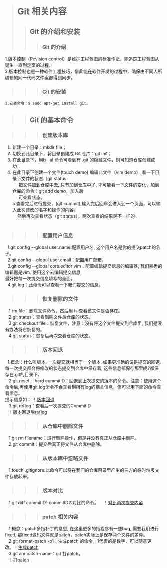 ># Git 相关内容
>>## Git 的介绍和安装
 >>>### Git 的介绍  
 
   1.版本控制（Revision control）是维护工程蓝图的标准作法，能追踪工程蓝图从诞生一直到定案的过程。  
   2.版本控制也是一种软件工程技巧，借此能在软件开发的过程中，确保由不同人所编辑的同一代码文件案都得到同步。  
      
 >>>### Git 的安装
    1.安装命令：$ sudo apt-get install git。  
      
>>## Git 的基本命令  
 
 >>>### 创建版本库  
      
   1. 新建一个目录：mkdir file；
   2. 切换到此目录下，将目录创建成 Git 仓库：git init；
   3. 在此目录下，用ls -al 命令可看到有 .git 的隐藏文件，则可知道仓库创建成功；  
   4. 在此目录下创建一个文件(touch demo),编辑此文件（vim demo）,看一下目录下文件的状态（git status         
      把文件加到仓库中去, 只有加到仓库中了, 才可能看一下文件的变化，加到仓库的命令：git add demo，加入后  
      可查看状态。   
   5.查看完后进行提交，(git commit),输入完后回车会进入到一个页面，可以输入此次修改的名字和操作的内容。   
     然后再次查看状态（git status），两次查看的结果是不一样的。  
         
       
 >>>### 配置用户信息  
      
   1.git config --global user.name:配置用户名, 这个用户名是你的提交patch的名子。       
   2.git config --global user.email：配置用户邮箱。         
   3.git config --global core.editor vim：配置编辑提交信息的编辑器, 我们熟悉的编辑器是vim. 使用这个去编辑提交信息,  
     最好把每一次提交信息填写的全面。  
   4.git log：此命令可以查看一下我们提交的信息。      
 >>>### 恢复删除的文件  
    1.rm file：删除文件命令，然后用 ls 查看该文件是否存在。       
    2.git status：查看删除文件后仓库的状态。        
    3.git checkout file：恢复文件，注意：没有将这个文件提交到仓库里, 我们是没有办法将它恢复的。       
    4.git status：恢复后再次查看仓库的状态。        
 >>>### 版本回退  

   1.概念：什么叫版本, 一次提交就相当于一个版本. 如果更准确的说是提交的回退. 每一次提交都会将修改的状态提交到仓库中保存着, 这些信息都保存那里呢?都保存在.git的目录下。       
    2.git reset --hard commitID：回退到上次提交的版本的命令。注意：使用这个命令后,再使用git log命令不会查看到所有log的相关信息，但可以用下面的命令查看信息。      
    提示信息如： ！[版本回退](https://github.com/liuwen777/liuyunwen/blob/master/img/%E7%89%88%E6%9C%AC%E5%9B%9E%E9%80%80.png)   
    3.git reflog：查看后一次提交的CommitID       
    ！[版本回退后reflog](https://github.com/liuwen777/liuyunwen/blob/master/img/reflog.png)
     
 >>>### 从仓库中删除文件
    1.git rm filename：进行删除操作，但是并没有真正从仓库中删除。       
    2.git commit：提交后真正将文件从仓库中删除。 
      
 >>>### 从版本库中忽略文件
    1.touch .gitignore:此命令可以将在我们的仓库目录里产生的三方的临时垃圾文件存放起来。
      
 >>>### 版本对比
    1.git diff commitID1 commitID2:对比的命令。
    ！[对比两次提交内容](https://github.com/liuwen777/liuyunwen/blob/master/img/对比内容.png)
      
 >>>### patch 相关内容
    1.概念：patch多指补丁的意思, 在这里更多的指程序有一些bug, 需要我们进行fixed, 那fixed源码文件就是patch，patch实际上是保存两个文件的差异。  
    2.git format-patch -p1：生成patch 的命令，1代表的是数字，可以随意更改。！[生成patch](https://github.com/liuwen777/liuyunwen/blob/master/img/%E7%94%9F%E6%88%90patch.png)   
    3.git am patch-name：git 打patch。    
    ！[打patch](https://github.com/liuwen777/liuyunwen/blob/master/img/%E6%89%93patch.png)
    
      
     
 
 

 
 


 
 
 
 
 
 


 

 
 
 



 

 

 



         
